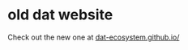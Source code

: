 # old dat website

Check out the new one at [dat-ecosystem.github.io/](https://dat-ecosystem.github.io/)

